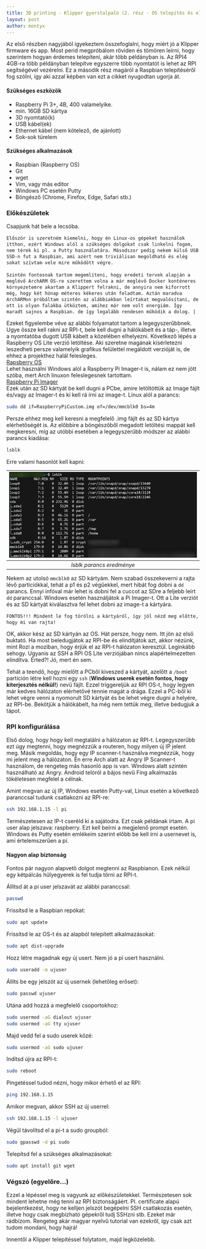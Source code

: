 ```yaml
---
title: 3D printing - Klipper gyorstalpaló (2. rész - OS telepítés és előkészületek)
layout: post
author: montyx
---
```

Az első részben nagyjából igyekeztem összefoglalni, hogy miért jó a Klipper firmware és app. Most perid megpróbálom röviden és tömören leírni, hogy szerintem hogyan érdemes telepíteni, akár több példányban is. Az RPI4 4GB-ra több példányban telepítve egyszerre több nyomtatót is lehet az RPI segítségével vezérelni. Ez a második rész magáról a Raspbian telepítéséről fog szólni, így aki azzal képben van ezt a cikket nyugodtan ugorja át.

#### Szükséges eszközök
- Raspberry Pi 3+, 4B, 400 valamelyike.
- min. 16GB SD kártya
- 3D nyomtató(k)
- USB kábel(ek)
- Ethernet kábel (nem kötelező, de ajánlott)
- Sok-sok türelem
#### Szükséges alkalmazások
- Raspbian (Raspberry OS)
- Git
- wget
- Vim, vagy más editor
- Windows PC esetén Putty
- Böngésző (Chrome, Firefox, Edge, Safari stb.)

### Előkészületek

Csapjunk hát bele a lecsóba.

    Először is szeretném kiemelni, hogy én Linux-os gépeket használok itthon, ezért Windows alól a szükséges dolgokat csak linkelni fogom, nem térek ki pl. a Putty használatára. Másodszor pedig nekem külső USB SSD-n fut a Raspbian, ami azért nem triviálisan megoldható és elég sokat szívtam vele mire működött végre.

    Szintén fontosnak tartom megemlíteni, hogy eredeti tervek alapján a meglévő ArchARM OS-re szerettem volna a már meglévő Docker konténeres környezetemre akartam a Klippert felrakni, de annyira nem kiforrott még, hogy két hónap méteres kékeres után feladtam. Aztán maradva ArchARMon próbáltam szintén az alábbiakban leírtakat megvalósítani, de ott is olyan falakba ütköztem, amihez már nem volt energiám. Így maradt sajnos a Raspbian. de így legalább rendesen működik a dolog. |

Ezeket figyelembe véve az alábbi folyamatot tartom a legegyszerűbbnek. Ugye össze kell rakni az RPI-t, bele kell dugni a hálókábelt és a táp-, illetve a nyomtatóba dugott USB kábelt a közelében elhelyezni. Következő lépés a Raspberry OS Lite verzió letöltése. Aki szeretne magának kísérletezni leszedheti persze valamelyik grafikus felülettel megáldott verzióját is, de ehhez a projekthez halál felesleges.  
[Rapsberry OS](https://www.raspberrypi.com/software/operating-systems/)  
Lehet használni Windows alól a Raspberry Pi Imager-t is, nálam ez nem jött szóba, mert Arch linuxon feleslegesnek tartottam.  
[Raspberry Pi Imager](https://www.raspberrypi.com/software/)  
Ezek után az SD kártyát be kell dugni a PCbe, amire letöltöttük az Image fájlt és/vagy az Imager-t és ki kell rá írni az image-t. Linux alól a parancs:
```bash
sudo dd if=RaspberryPiCustom.img of=/dev/mmcblk0 bs=4m
```
Persze ehhez meg kell keresni a megfelelő .img fájlt és az SD kártya elérhetőségét is. Az előbbire a böngészőből megadott letöltési mappát kell megkeresni, míg az utóbbi esetében a legegyszerűbb módszer az alábbi parancs kiadása:
```bash
lsblk
```
Erre valami hasonlót kell kapni:

| ![lsblk eredménye](/docs/assets/lsblk.png) | 
|:--:| 
| *lsblk parancs eredménye* |

Nekem az utolsó `mmcblk0` az SD kártyám. Nem szabad összekeverni a rajta lévő partíciókkal, tehát a p1 és p2 végűekkel, mert hibát fog dobni a `dd` parancs. Ennyi infóval már lehet is dobni fel a cuccot az SDre a feljebb leírt `dd` paranccsal. Windows esetén használjátok a Pi Imager-t. Ott a Lite verziót és az SD kártyát kiválasztva fel lehet dobni az image-t a kártyára.

    FONTOS!!! Mindent le fog törölni a kártyáról, így jól nézd meg előtte, hogy mi van rajta!
OK, akkor kész az SD kártyán az OS. Hát persze, hogy nem. Itt jön az első buktató. Ha most beledugjátok az RPI-be és elindítjátok azt, akkor nézünk, mint Rozi a moziban, hogy érjük el az RPI-t hálózaton keresztül. Leginkább sehogy. Ugyanis az SSH a RPI OS Lite verziójában nincs alapértelmezetten elindítva. Érted?! Jó, mert én sem.

Tehát a teendő, hogy mielőtt a PCből kiveszed a kártyát, azelőtt a `/boot` partíción létre kell hozni egy `ssh` (**Windows userek esetén fontos, hogy kiterjesztés nélkül!**) nevű fájlt. Ezzel triggereljük az RPI OS-t, hogy legyen már kedves hálózaton elérhetővé tennie magát a drága. Ezzel a PC-ből ki lehet végre venni a nyomorult SD kártyát és be lehet végre dugni a helyére, az RPI-be. Bekötjük a hálókábelt, ha még nem tettük meg, illetve bedugjuk a tápot.

### RPI konfigurálása
Első dolog, hogy hogy kell megtalálni a hálózaton az RPI-t. Legegyszerűbb ezt úgy megtenni, hogy megnézzük a routeren, hogy milyen új IP jelent meg. Másik megoldás, hogy egy IP scanner-t használva megnézzük, hogy mi jelent meg a hálózaton. Én erre Arch alatt az Angry IP Scanner-t használom, de rengeteg más hasonló app is van. Windows alatt szintén használható az Angry. Android telóról a bájos nevű Fing alkalmazás tökéletesen megfelel a célnak.

Amint megvan az új IP, Windows esetén Putty-val, Linux esetén a következő paranccsal tudunk csatlakozni az RPI-re:
```bash
ssh 192.168.1.15 -l pi
```
Természetesen az IP-t cseréld ki a sajátodra. Ezt csak példának írtam. A pi user alap jelszava: raspberry. Ezt kell beírni a megjelenő prompt esetén. Windows és Putty esetén emlékeim szerint előbb be kell írni a usernevet is, ami értelemszerűen a pi.

#### Nagyon alap biztonság
Fontos pár nagyon alapvető dolgot megtenni az Raspbianon. Ezek nélkül egy kétpálcás hülyegyerek is fel tudja törni az RPI-t.

Állítsd át a pi user jelszavát az alábbi paranccsal:
```bash
passwd
```
Frissítsd le a Raspbian repókat:
```bash
sudo apt update
```
Frissítsd le az OS-t és az alapból telepített alkalmazásokat:
```bash
sudo apt dist-upgrade
```
Hozz létre magadnak egy új usert. Nem jó a pi usert használni.
```bash
sudo useradd -m ujuser
```
Állíts be egy jelszót az új usernek (lehetőleg erőset):
```bash
sudo passwd ujuser
```
Utána add hozzá a megfelelő csoportokhoz:
```bash
sudo usermod -aG dialout ujuser
sudo usermod -aG tty ujuser
```
Majd vedd fel a sudo userek közé:
```bash
sudo usermod -aG sudo ujuser
```
Indítsd újra az RPI-t:
```bash
sudo reboot
```
Pingetéssel tudod nézni, hogy mikor érhető el az RPI:
```bash
ping 192.168.1.15
```
Amikor megvan, akkor SSH az új userrel:
```bash
ssh 192.168.1.15 -l ujuser
```
Végül távolítsd el a pi-t a sudo groupból:
```bash
sudo gpasswd -d pi sudo
```
Telepítsd fel a szükséges alkalmazásokat:
```bash
sudo apt install git wget
```
### Végszó (egyelőre...)
Ezzel a lépéssel meg is vagyunk az előkészületekkel. Természetesen sok mindent lehetne még tenni az RPI biztonságáért. Pl. certificate alapú bejelentkezést, hogy ne kelljen jelszót begépelni SSH csatlakozás esetén, illetve hogy csak megbízható gépekről tudj SSHzni stb. Ezeket már rádbízom. Rengeteg akár magyar nyelvű tutorial van ezekről, így csak azt tudom mondani, hogy hajrá!

Innentől a Klipper telepítéssel folytatom, majd legközelebb.